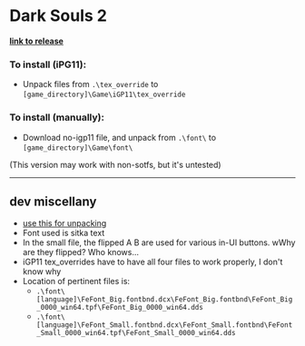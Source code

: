 # Dark Souls 2

**[link to release](https://github.com/ZeusOfTheCrows/nsx-button-prompts/releases/tag/dark-souls-ii)**

### To install (iPG11):

* Unpack files from `.\tex_override` to `[game_directory]\Game\iGP11\tex_override`

### To install (manually):

* Download no-igp11 file, and unpack from `.\font\` to `[game_directory]\Game\font\`

(This version may work with non-sotfs, but it's untested)

---

## dev miscellany

* [use this for unpacking](https://github.com/horkrux/DeS-BNDBuild/releases)
* Font used is sitka text
* In the small file, the flipped A B are used for various in-UI buttons. wWhy are they flipped? Who knows…
* iGP11 tex_overrides have to have all four files to work properly, I don't know why
* Location of pertinent files is:
	* `.\font\[language]\FeFont_Big.fontbnd.dcx\FeFont_Big.fontbnd\FeFont_Big_0000_win64.tpf\FeFont_Big_0000_win64.dds`
	* `.\font\[language]\FeFont_Small.fontbnd.dcx\FeFont_Small.fontbnd\FeFont_Small_0000_win64.tpf\FeFont_Small_0000_win64.dds`